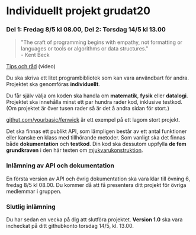 # Individuellt projekt grudat20
### Del 1: Fredag 8/5 kl 08.00, Del 2: Torsdag 14/5 kl 13.00

> "The craft of programming begins with empathy, not formatting or languages or tools or algorithms or data structures."<br> - Kent Beck

[Tips och råd](https://www.youtube.com/watch?v=dzo3TO_v0uk) (video)

Du ska skriva ett litet programbibliotek som kan vara användbart för andra.
Projektet ska genomföras **individuellt**.

Du får själv välja om koden ska handla om **matematik**, **fysik** eller **datalogi**.
Projektet ska innehålla minst ett par hundra rader kod, inklusive testkod.
(Om projektet är över tusen rader så är det å andra sidan för stort.)

[githut.com/yourbasic/fenwick](https://github.com/yourbasic/fenwick) är ett
exempel på ett lagom stort projekt.

Det ska finnas ett publikt API, som lämpligen består av ett antal funktioner
eller kanske en klass med tillhörande metoder. Som vanligt ska det finnas
både **dokumentation** och **testkod**.
Din kod ska dessutom uppfylla **de fem grundkraven** i den här
texten om [mjukvarukonstruktion](http://yourbasic.org/algorithms/your-basic-api/).

### Inlämning av API och dokumentation

En första version av API och övrig dokumentation ska vara klar till övning 6,
fredag 8/5 kl&nbsp;08.00. Du kommer då att få presentera ditt projekt för övriga medlemmar i gruppen.

### Slutlig inlämning

Du har sedan en vecka på dig att slutföra projektet.
**Version 1.0** ska vara incheckat på ditt githubkonto torsdag 14/5, kl.&nbsp;13.00.
